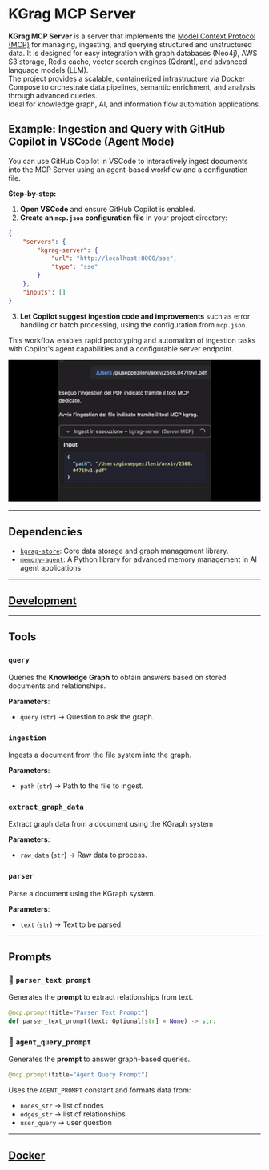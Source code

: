 # KGrag MCP Server

**KGrag MCP Server** is a server that implements the [Model Context Protocol (MCP)](https://modelcontextprotocol.io/) for managing, ingesting, and querying structured and unstructured data.
It is designed for easy integration with graph databases (Neo4j), AWS S3 storage, Redis cache, vector search engines (Qdrant), and advanced language models (LLM).  
The project provides a scalable, containerized infrastructure via Docker Compose to orchestrate data pipelines, semantic enrichment, and analysis through advanced queries.  
Ideal for knowledge graph, AI, and information flow automation applications.

## Example: Ingestion and Query with GitHub Copilot in VSCode (Agent Mode)

You can use GitHub Copilot in VSCode to interactively ingest documents into the MCP Server using an agent-based workflow and a configuration file.

**Step-by-step:**

1. **Open VSCode** and ensure GitHub Copilot is enabled.
2. **Create an `mcp.json` configuration file** in your project directory:

```json
{
	"servers": {
		"kgrag-server": {
			"url": "http://localhost:8000/sse",
			"type": "sse"
		}
	},
	"inputs": []
}
```

3. **Let Copilot suggest ingestion code and improvements** such as error handling or batch processing, using the configuration from `mcp.json`.

This workflow enables rapid prototyping and automation of ingestion tasks with Copilot's agent capabilities and a configurable server endpoint.

![kgrag](./kgrag-mcp-server.gif)

---

## Dependencies

- [`kgrag-store`](https://github.com/gzileni/kgrag-store): Core data storage and graph management library.
- [`memory-agent`](https://github.com/gzileni/memory-agent): A Python library for advanced memory management in AI agent applications

---

## [Development](DEV.md)

---

## **Tools**

### `query`

Queries the **Knowledge Graph** to obtain answers based on stored documents and relationships.

**Parameters**:

* `query` (`str`) → Question to ask the graph.

### `ingestion`

Ingests a document from the file system into the graph.

**Parameters**:

* `path` (`str`) → Path to the file to ingest.


###  `extract_graph_data`

Extract graph data from a document using the KGraph system

**Parameters**:

* `raw_data` (`str`) → Raw data to process.

###  `parser`

Parse a document using the KGraph system.

**Parameters**:

* `text` (`str`) → Text to be parsed.

---

## **Prompts**

### 📜 `parser_text_prompt`

Generates the **prompt** to extract relationships from text.

```python
@mcp.prompt(title="Parser Text Prompt")
def parser_text_prompt(text: Optional[str] = None) -> str:
```

### 🤖 `agent_query_prompt`

Generates the **prompt** to answer graph-based queries.

```python
@mcp.prompt(title="Agent Query Prompt")
```

Uses the `AGENT_PROMPT` constant and formats data from:

* `nodes_str` → list of nodes
* `edges_str` → list of relationships
* `user_query` → user question

---

## [Docker](./docker/README.md)


